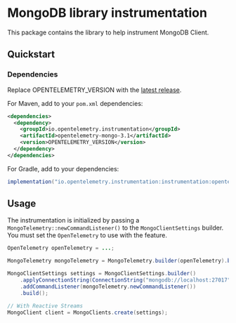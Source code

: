 # MongoDB library instrumentation

This package contains the library to help instrument MongoDB Client.

## Quickstart

### Dependencies

Replace OPENTELEMETRY_VERSION with the [latest release](https://central.sonatype.com/search?q=g%3Aio.opentelemetry.instrumentation+a%3Aopentelemetry-mongo-3.1).

For Maven, add to your `pom.xml` dependencies:

```xml
<dependencies>
  <dependency>
    <groupId>io.opentelemetry.instrumentation</groupId>
    <artifactId>opentelemetry-mongo-3.1</artifactId>
    <version>OPENTELEMETRY_VERSION</version>
  </dependency>
</dependencies>
```

For Gradle, add to your dependencies:

```gradle
implementation("io.opentelemetry.instrumentation:instrumentation:opentelemetry-mongo-3.1:OPENTELEMETRY_VERSION")
```

## Usage

The instrumentation is initialized by passing a `MongoTelemetry::newCommandListener()` to the `MongoClientSettings` builder. You must set the `OpenTelemetry` to use with the feature.

```java
OpenTelemetry openTelemetry = ...;

MongoTelemetry mongoTelemetry = MongoTelemetry.builder(openTelemetry).build();

MongoClientSettings settings = MongoClientSettings.builder()
    .applyConnectionString(ConnectionString("mongodb://localhost:27017"))
    .addCommandListener(mongoTelemetry.newCommandListener())
    .build();

// With Reactive Streams
MongoClient client = MongoClients.create(settings);
```

